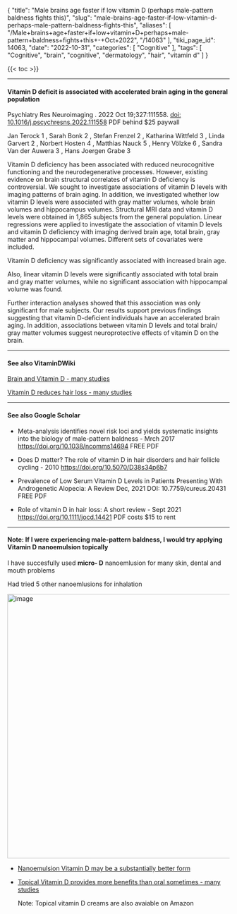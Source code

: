{
    "title": "Male brains age faster if low vitamin D (perhaps male-pattern baldness fights this)",
    "slug": "male-brains-age-faster-if-low-vitamin-d-perhaps-male-pattern-baldness-fights-this",
    "aliases": [
        "/Male+brains+age+faster+if+low+vitamin+D+perhaps+male-pattern+baldness+fights+this+-+Oct+2022",
        "/14063"
    ],
    "tiki_page_id": 14063,
    "date": "2022-10-31",
    "categories": [
        "Cognitive"
    ],
    "tags": [
        "Cognitive",
        "brain",
        "cognitive",
        "dermatology",
        "hair",
        "vitamin d"
    ]
}


{{< toc >}} 

---

#### Vitamin D deficit is associated with accelerated brain aging in the general population

Psychiatry Res Neuroimaging . 2022 Oct 19;327:111558. [doi: 10.1016/j.pscychresns.2022.111558](https://doi.org/10.1016/j.pscychresns.2022.111558) PDF behind $25 paywall

Jan Terock  1 , Sarah Bonk  2 , Stefan Frenzel  2 , Katharina Wittfeld  3 , Linda Garvert  2 , Norbert Hosten  4 , Matthias Nauck  5 , Henry Völzke  6 , Sandra Van der Auwera  3 , Hans Joergen Grabe  3

Vitamin D deficiency has been associated with reduced neurocognitive functioning and the neurodegenerative processes. However, existing evidence on brain structural correlates of vitamin D deficiency is controversial. We sought to investigate associations of vitamin D levels with imaging patterns of brain aging. In addition, we investigated whether low vitamin D levels were associated with gray matter volumes, whole brain volumes and hippocampus volumes. Structural MRI data and vitamin D levels were obtained in 1,865 subjects from the general population. Linear regressions were applied to investigate the association of vitamin D levels and vitamin D deficiency with imaging derived brain age, total brain, gray matter and hippocampal volumes. Different sets of covariates were included. 

Vitamin D deficiency was significantly associated with increased brain age. 

Also, linear vitamin D levels were significantly associated with total brain and gray matter volumes, while no significant association with hippocampal volume was found. 

Further interaction analyses showed that this association was only significant for male subjects. Our results support previous findings suggesting that vitamin D-deficient individuals have an accelerated brain aging. In addition, associations between vitamin D levels and total brain/ gray matter volumes suggest neuroprotective effects of vitamin D on the brain.

---

#### See also VitaminDWiki

[Brain and Vitamin D - many studies](/posts/brain-and-vitamin-d-many-studies)

[Vitamin D reduces hair loss - many studies](/posts/vitamin-d-reduces-hair-loss-many-studies)

---

#### See also Google  Scholar

* Meta-analysis identifies novel risk loci and yields systematic insights into the biology of male-pattern baldness - Mrch 2017  https://doi.org/10.1038/ncomms14694 FREE PDF

* Does D matter? The role of vitamin D in hair disorders and hair follicle cycling - 2010 https://doi.org/10.5070/D38s34p6b7

* Prevalence of Low Serum Vitamin D Levels in Patients Presenting With Androgenetic Alopecia: A Review Dec, 2021 DOI: 10.7759/cureus.20431 FREE PDF

* Role of vitamin D in hair loss: A short review - Sept 2021 https://doi.org/10.1111/jocd.14421 PDF costs $15 to rent

---

#### Note: If I were experiencing male-pattern baldness, I would try applying Vitamin D nanoemulsion topically

I have succesfully used  **micro- D**  nanoemlusion for many skin, dental and mouth problems

Had tried 5 other nanoemlusions for inhalation

<img src="https://d378j1rmrlek7x.cloudfront.net/attachments/jpeg/6-vitamin-d-bottles.jpg" alt="image" width="600">

* [Nanoemulsion Vitamin D may be a substantially better form](/posts/nanoemulsion-vitamin-d-may-be-a-substantially-better-form)

* [Topical Vitamin D provides more benefits than oral sometimes - many studies](/posts/topical-vitamin-d-provides-more-benefits-than-oral-sometimes-many-studies)

&nbsp; &nbsp; &nbsp; Note: Topical vitamin D creams are also avaiable on Amazon